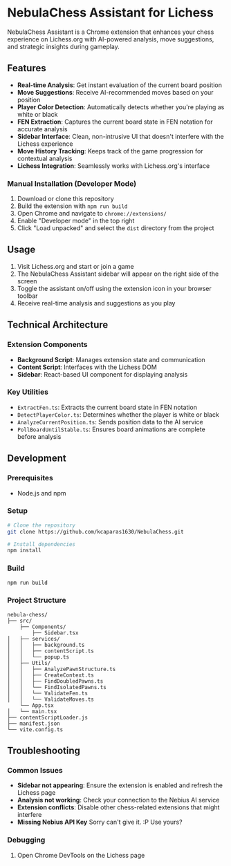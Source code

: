 # NebulaChess Assistant for Lichess

NebulaChess Assistant is a Chrome extension that enhances your chess experience on Lichess.org with AI-powered analysis, move suggestions, and strategic insights during gameplay.

## Features

- **Real-time Analysis**: Get instant evaluation of the current board position
- **Move Suggestions**: Receive AI-recommended moves based on your position
- **Player Color Detection**: Automatically detects whether you're playing as white or black
- **FEN Extraction**: Captures the current board state in FEN notation for accurate analysis
- **Sidebar Interface**: Clean, non-intrusive UI that doesn't interfere with the Lichess experience
- **Move History Tracking**: Keeps track of the game progression for contextual analysis
- **Lichess Integration**: Seamlessly works with Lichess.org's interface


### Manual Installation (Developer Mode)
1. Download or clone this repository
2. Build the extension with `npm run build`
3. Open Chrome and navigate to `chrome://extensions/`
4. Enable "Developer mode" in the top right
5. Click "Load unpacked" and select the `dist` directory from the project

## Usage

1. Visit Lichess.org and start or join a game
2. The NebulaChess Assistant sidebar will appear on the right side of the screen
3. Toggle the assistant on/off using the extension icon in your browser toolbar
4. Receive real-time analysis and suggestions as you play

## Technical Architecture

### Extension Components
- **Background Script**: Manages extension state and communication
- **Content Script**: Interfaces with the Lichess DOM
- **Sidebar**: React-based UI component for displaying analysis

### Key Utilities
- `ExtractFen.ts`: Extracts the current board state in FEN notation
- `DetectPlayerColor.ts`: Determines whether the player is white or black
- `AnalyzeCurrentPosition.ts`: Sends position data to the AI service
- `PollBoardUntilStable.ts`: Ensures board animations are complete before analysis

## Development

### Prerequisites
- Node.js and npm

### Setup
```bash
# Clone the repository
git clone https://github.com/kcaparas1630/NebulaChess.git
```

```bash
# Install dependencies
npm install
```

### Build
```bash
npm run build
```

### Project Structure
```
nebula-chess/
├── src/
    ├── Components/
        ├── Sidebar.tsx
│   ├── services/
│   │   ├── background.ts
│   │   ├── contentScript.ts
│   │   └── popup.ts
│   ├── Utils/
│   │   ├── AnalyzePawnStructure.ts
│   │   ├── CreateContext.ts
│   │   ├── FindDoubledPawns.ts
│   │   └── FindIsolatedPawns.ts
│   │   └── ValidateFen.ts
│   │   └── ValidateMoves.ts
    └── App.tsx
│   └── main.tsx
├── contentScriptLoader.js
├── manifest.json
└── vite.config.ts
```

## Troubleshooting

### Common Issues
- **Sidebar not appearing**: Ensure the extension is enabled and refresh the Lichess page
- **Analysis not working**: Check your connection to the Nebius AI service
- **Extension conflicts**: Disable other chess-related extensions that might interfere
- **Missing Nebius API Key** Sorry can't give it. :P Use yours?

### Debugging
1. Open Chrome DevTools on the Lichess page
